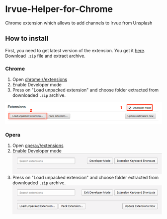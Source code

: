# Irvue-Helper-for-Chrome

Chrome extension which allows to add channels to Irvue from Unsplash

## How to install

First, you need to get latest version of the extension. You get it [here](/releases). Download `.zip` file and extract archive.

### Chrome

1. Open [chrome://extensions](chrome://extensions)
2. Enable Developer mode
3. Press on "Load unpacked extension" and choose folder extracted from downloaded `.zip` archive.

![](README_resources/install_chrome.png)

### Opera 

1. Open [opera://extensions](opera://extensions)
2. Enable Developer mode  
![](README_resources/install_opera1.png)
3. Press on "Load unpacked extension" and choose folder extracted from downloaded `.zip` archive.  
![](README_resources/install_opera2.png)